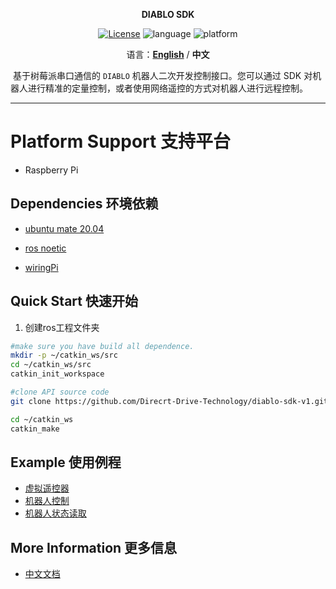 <p align="center"><strong>DIABLO SDK</strong></p>
<p align="center"><a href="https://github.com/Direcrt-Drive-Technology/diablo-sdk-v1/blob/master/LICENSE"><img alt="License" src="https://img.shields.io/badge/License-LGPL%202.1-orange"/></a>
<img alt="language" src="https://img.shields.io/badge/language-c++-red"/>
<img alt="platform" src="https://img.shields.io/badge/platform-raspberrypi-l"/>
</p>

<p align="center">
    语言：<a href="README.en.md"><strong>English</strong></a> / <strong>中文</strong>
</p>


​	基于树莓派串口通信的 `DIABLO` 机器人二次开发控制接口。您可以通过 SDK 对机器人进行精准的定量控制，或者使用网络遥控的方式对机器人进行远程控制。

---



# Platform Support 支持平台

* Raspberry Pi 

  

## Dependencies 环境依赖

- [ubuntu mate 20.04](https://ubuntu-mate.org/download/armhf/focal/thanks/?method=torrent)

- [ros noetic](http://wiki.ros.org/noetic/Installation/Ubuntu)

- [wiringPi](http://wiringpi.com/wiringpi-updated-to-2-52-for-the-raspberry-pi-4b/)

  

## Quick Start 快速开始

1. 创建ros工程文件夹

```bash
#make sure you have build all dependence.
mkdir -p ~/catkin_ws/src
cd ~/catkin_ws/src
catkin_init_workspace

#clone API source code
git clone https://github.com/Direcrt-Drive-Technology/diablo-sdk-v1.git

cd ~/catkin_ws
catkin_make
```



## Example 使用例程

- [虚拟遥控器](https://github.com/Direcrt-Drive-Technology/diablo-sdk-v1/tree/master/example/virtual_rc)
- [机器人控制](https://github.com/Direcrt-Drive-Technology/diablo-sdk-v1/tree/master/example/movement_ctrl)
- [机器人状态读取](https://github.com/Direcrt-Drive-Technology/diablo-sdk-v1/tree/master/example/robot_status)



## More Information 更多信息

- [中文文档](https://diablo-sdk-docs.readthedocs.io/zh_CN/latest/)
